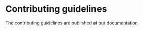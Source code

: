 # Contributing guidelines

The contributing guidelines are published at [our documentation](https://xarray-einstats.readthedocs.io/en/latest/contributing.html)

